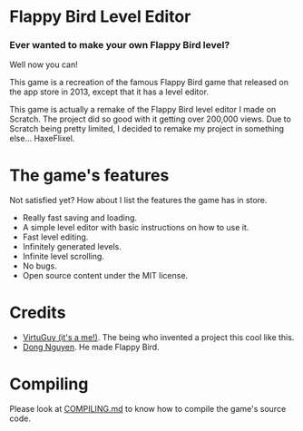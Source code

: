 # Flappy Bird Level Editor
### Ever wanted to make your own Flappy Bird level?
 Well now you can!

 This game is a recreation of the famous Flappy Bird game that released on the app store in 2013, except that it has a level editor.

 This game is actually a remake of the Flappy Bird level editor I made on Scratch. The project did so good with it getting over 200,000 views. Due to Scratch being pretty limited, I decided to remake my project in something else... HaxeFlixel.

# The game's features
 Not satisfied yet? How about I list the features the game has in store.
 * Really fast saving and loading.
 * A simple level editor with basic instructions on how to use it.
 * Fast level editing.
 * Infinitely generated levels.
 * Infinite level scrolling.
 * No bugs.
 * Open source content under the MIT license.

# Credits
* [VirtuGuy (it's a me!)](https://github.com/VirtuGuy). The being who invented a project this cool like this.
* [Dong Nguyen](https://twitter.com/dongatory). He made Flappy Bird.

# Compiling
 Please look at [COMPILING.md](https://github.com/VirtuGuy/Flappy-Bird-Level-Editor/blob/main/COMPILING.md) to know how to compile the game's source code.
